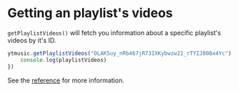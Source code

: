 # Getting an playlist's videos

`getPlaylistVideos()` will fetch you information about a specific playlist's videos by it's ID.

```ts
ytmusic.getPlaylistVideos("OLAK5uy_nRb467jR73IXKybwzw22_rTYIJ808x4Yc").then(playlistVideos => {
	console.log(playlistVideos)
})
```

See the [reference](../../references/ytmusic-methods/getPlaylistVideos.html) for more information.
